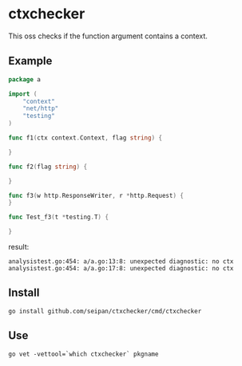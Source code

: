 # ctxchecker

This oss checks if the function argument contains a context.

## Example
```go
package a

import (
	"context"
	"net/http"
	"testing"
)

func f1(ctx context.Context, flag string) {

}

func f2(flag string) {

}

func f3(w http.ResponseWriter, r *http.Request) {
}

func Test_f3(t *testing.T) {

}

```
result:
```
analysistest.go:454: a/a.go:13:8: unexpected diagnostic: no ctx
analysistest.go:454: a/a.go:17:8: unexpected diagnostic: no ctx
```

## Install
```
go install github.com/seipan/ctxchecker/cmd/ctxchecker
```

## Use
```
go vet -vettool=`which ctxchecker` pkgname
```
